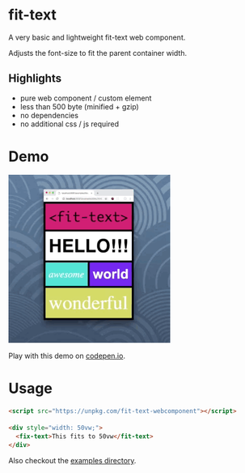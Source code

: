 # fit-text

A very basic and lightweight fit-text web component. 

Adjusts the font-size to fit the parent container width.

## Highlights

 - pure web component / custom element
 - less than 500 byte (minified + gzip)
 - no dependencies
 - no additional css / js required

# Demo

[![Demo on Codepen](./demo.gif)](https://codepen.io/lipp/pen/YJGvEe?editors=1100#0)

Play with this demo on [codepen.io](https://codepen.io/lipp/pen/YJGvEe?editors=1100#0).

# Usage

```html
<script src="https://unpkg.com/fit-text-webcomponent"></script>

<div style="width: 50vw;">
  <fix-text>This fits to 50vw</fit-text>
</div>
```

Also checkout the [examples directory]('/examples').

